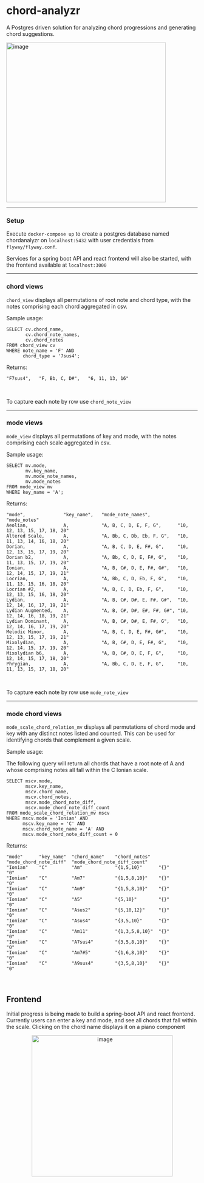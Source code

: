 # chord-analyzr

A Postgres driven solution for analyzing chord progressions and generating chord suggestions. 

<img width="420" alt="image" src="https://github.com/jekrch/chord-analyzr/assets/8173930/325d6463-d340-4c2a-bd86-e2a1022c1d0e">

<hr>
<h3>Setup</h3> 

Execute ```docker-compose up``` to create a postgres database named chordanalyzr on ```localhost:5432``` with user credentials from ```flyway/flyway.conf```. 

Services for a spring boot API and react frontend will also be started, with the frontend available at `localhost:3000`

<hr>
<h3>chord views</h3> 

```chord_view``` displays all permutations of root note and chord type, with the notes comprising each chord aggregated in csv. 

Sample usage: 

```
SELECT cv.chord_name, 
       cv.chord_note_names,
       cv.chord_notes
FROM chord_view cv
WHERE note_name = 'F' AND 
      chord_type = '7sus4';
```
Returns:
```
"F7sus4",   "F, Bb, C, D#",   "6, 11, 13, 16"
```

<br>

To capture each note by row use ```chord_note_view```

<hr>
<h3>mode views</h3> 

```mode_view``` displays all permutations of key and mode, with the notes comprising each scale aggregated in csv. 

Sample usage: 

```
SELECT mv.mode, 
       mv.key_name, 
       mv.mode_note_names, 
       mv.mode_notes
FROM mode_view mv 
WHERE key_name = 'A';
```
Returns:
```
"mode",              "key_name",   "mode_note_names",          "mode_notes"
Aeolian,             A,            "A, B, C, D, E, F, G",      "10, 12, 13, 15, 17, 18, 20"
Altered Scale,       A,            "A, Bb, C, Db, Eb, F, G",   "10, 11, 13, 14, 16, 18, 20"
Dorian,              A,            "A, B, C, D, E, F#, G",     "10, 12, 13, 15, 17, 19, 20"
Dorian b2,           A,            "A, Bb, C, D, E, F#, G",    "10, 11, 13, 15, 17, 19, 20"
Ionian,              A,            "A, B, C#, D, E, F#, G#",   "10, 12, 14, 15, 17, 19, 21"
Locrian,             A,            "A, Bb, C, D, Eb, F, G",    "10, 11, 13, 15, 16, 18, 20"
Locrian #2,          A,            "A, B, C, D, Eb, F, G",     "10, 12, 13, 15, 16, 18, 20"
Lydian,              A,            "A, B, C#, D#, E, F#, G#",  "10, 12, 14, 16, 17, 19, 21"
Lydian Augmented,    A,            "A, B, C#, D#, E#, F#, G#", "10, 12, 14, 16, 18, 19, 21"
Lydian Dominant,     A,            "A, B, C#, D#, E, F#, G",   "10, 12, 14, 16, 17, 19, 20"
Melodic Minor,       A,            "A, B, C, D, E, F#, G#",    "10, 12, 13, 15, 17, 19, 21"
Mixolydian,          A,            "A, B, C#, D, E, F#, G",    "10, 12, 14, 15, 17, 19, 20"
Mixolydian b6,       A,            "A, B, C#, D, E, F, G",     "10, 12, 14, 15, 17, 18, 20"
Phrygian,            A,            "A, Bb, C, D, E, F, G",     "10, 11, 13, 15, 17, 18, 20"
```
<br>

To capture each note by row use ```mode_note_view```

<hr>
<h3>mode chord views</h3> 

```mode_scale_chord_relation_mv``` displays all permutations of chord mode and key with any distinct notes listed and counted. This can be used for identifying chords that complement a given scale. 

Sample usage: 

The following query will return all chords that have a root note of A and whose comprising notes all fall within the C Ionian scale. 

```
SELECT mscv.mode, 
       mscv.key_name, 
       mscv.chord_name, 
       mscv.chord_notes,  
       mscv.mode_chord_note_diff, 
       mscv.mode_chord_note_diff_count 
FROM mode_scale_chord_relation_mv mscv
WHERE mscv.mode = 'Ionian' AND 
      mscv.key_name = 'C' AND 
      mscv.chord_note_name = 'A' AND
      mscv.mode_chord_note_diff_count = 0
```
Returns:
```
"mode"      "key_name"  "chord_name"    "chord_notes"   "mode_chord_note_diff"  "mode_chord_note_diff_count"
"Ionian"    "C"         "Am"            "{1,5,10}"      "{}"                     "0"
"Ionian"    "C"         "Am7"           "{1,5,8,10}"    "{}"                     "0"
"Ionian"    "C"         "Am9"           "{1,5,8,10}"    "{}"                     "0"
"Ionian"    "C"         "A5"            "{5,10}"        "{}"                     "0"
"Ionian"    "C"         "Asus2"         "{5,10,12}"     "{}"                     "0"
"Ionian"    "C"         "Asus4"         "{3,5,10}"      "{}"                     "0"
"Ionian"    "C"         "Am11"          "{1,3,5,8,10}"  "{}"                     "0"
"Ionian"    "C"         "A7sus4"        "{3,5,8,10}"    "{}"                     "0"
"Ionian"    "C"         "Am7#5"         "{1,6,8,10}"    "{}"                     "0"
"Ionian"    "C"         "A9sus4"        "{3,5,8,10}"    "{}"                     "0"
```

<br>

## Frontend

Initial progress is being made to build a spring-boot API and react frontend. Currently users can enter a key and mode, and see all chords that fall within the scale. Clicking on the chord name displays it on a piano component 
<p align="center">
       <img width="371" alt="image" src="https://github.com/jekrch/chord-analyzr/assets/8173930/479bd3e3-ec42-48b7-96d6-f2975bdb1e60">
</p>

